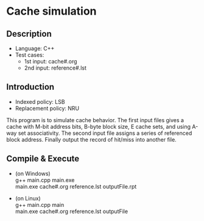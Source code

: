 # Cache simulation
## Description
- Language: C++
- Test cases:
    - 1st input: cache#.org
    - 2nd input: reference#.lst
## Introduction
- Indexed policy: LSB
- Replacement policy: NRU

This program is to simulate cache behavior. The first input files gives a cache with M-bit address bits, B-byte block size, E cache sets, and using
A-way set associativity. The second input file assigns a series of referenced block address. Finally output the record of hit/miss into another file.

## Compile & Execute
- (on Windows) <br>
    g++ main.cpp main.exe <br>
    main.exe cache#.org reference.lst outputFile.rpt
    
- (on Linux) <br>
    g++ main.cpp main <br>
    main.exe cache#.org reference.lst outputFile
